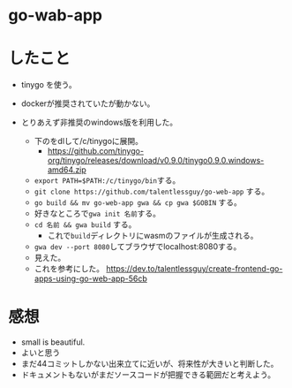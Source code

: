 # go-wab-app

# したこと

* tinygo を使う。
* dockerが推奨されていたが動かない。

* とりあえず非推奨のwindows版を利用した。
	* 下のをdlして/c/tinygoに展開。
		* https://github.com/tinygo-org/tinygo/releases/download/v0.9.0/tinygo0.9.0.windows-amd64.zip
	* `export PATH=$PATH:/c/tinygo/bin`する。
	* `git clone https://github.com/talentlessguy/go-web-app` する。
	* `go build && mv go-web-app gwa && cp gwa $GOBIN` する。
	* 好きなところで`gwa init 名前`する。
	* `cd 名前 && gwa build` する。
		* これで`build`ディレクトリにwasmのファイルが生成される。
	* `gwa dev --port 8080`してブラウザでlocalhost:8080する。
	* 見えた。
	* これを参考にした。 https://dev.to/talentlessguy/create-frontend-go-apps-using-go-web-app-56cb

# 感想

* small is beautiful.
* よいと思う
* まだ44コミットしかない出来立てに近いが、将来性が大きいと判断した。
* ドキュメントもないがまだソースコードが把握できる範囲だと考えよう。


